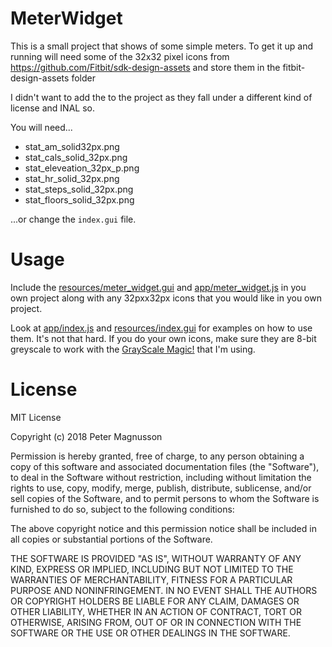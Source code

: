 MeterWidget
===========

This is a small project that shows of some simple meters.
To get it up and running will need some of the 32x32 pixel icons from 
https://github.com/Fitbit/sdk-design-assets and store them in the 
fitbit-design-assets folder

I didn't want to add the to the project as they fall under a different kind
of license and INAL so.

You will need...
* stat_am_solid32px.png
* stat_cals_solid_32px.png
* stat_eleveation_32px_p.png
* stat_hr_solid_32px.png
* stat_steps_solid_32px.png
* stat_floors_solid_32px.png

...or change the `index.gui` file.


Usage
=====
Include the [resources/meter_widget.gui](./resources/meter_widget.gui) and [app/meter_widget.js](./app/meter_widget.js) in you own project
along with any 32pxx32px icons that you would like in you own project.

Look at [app/index.js](./app/index.js) and [resources/index.gui](./resources/index.gui) for examples on how to use them. 
It's not that hard.
If you do your own icons, make sure they are 8-bit greyscale to work with the 
[GrayScale Magic!](https://dev.fitbit.com/build/guides/user-interface/css/#grayscale-magic-)
that I'm using.

License
=======
MIT License

Copyright (c) 2018 Peter Magnusson

Permission is hereby granted, free of charge, to any person obtaining a copy
of this software and associated documentation files (the "Software"), to deal
in the Software without restriction, including without limitation the rights
to use, copy, modify, merge, publish, distribute, sublicense, and/or sell
copies of the Software, and to permit persons to whom the Software is
furnished to do so, subject to the following conditions:

The above copyright notice and this permission notice shall be included in all
copies or substantial portions of the Software.

THE SOFTWARE IS PROVIDED "AS IS", WITHOUT WARRANTY OF ANY KIND, EXPRESS OR
IMPLIED, INCLUDING BUT NOT LIMITED TO THE WARRANTIES OF MERCHANTABILITY,
FITNESS FOR A PARTICULAR PURPOSE AND NONINFRINGEMENT. IN NO EVENT SHALL THE
AUTHORS OR COPYRIGHT HOLDERS BE LIABLE FOR ANY CLAIM, DAMAGES OR OTHER
LIABILITY, WHETHER IN AN ACTION OF CONTRACT, TORT OR OTHERWISE, ARISING FROM,
OUT OF OR IN CONNECTION WITH THE SOFTWARE OR THE USE OR OTHER DEALINGS IN THE
SOFTWARE.
